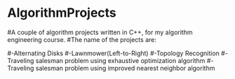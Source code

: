 # AlgorithmProjects
#A couple of algorithm projects written in C++, for my algorithm engineering course.
#The name of the projects are:

#-Alternating Disks
#-Lawnmower(Left-to-Right)
#-Topology Recognition
#-Traveling salesman problem using exhaustive optimization algorithm
#-Traveling salesman problem using improved nearest neighbor algorithm
